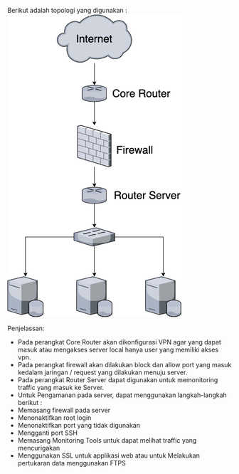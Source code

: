 Berikut adalah topologi yang digunakan :
![Topologi](folder-images-jawaban/05.png)


Penjelassan:
- Pada perangkat Core Router akan dikonfigurasi VPN agar yang dapat masuk atau mengakses server local hanya user yang memiliki akses vpn.
- Pada perangkat firewall akan dilakukan block dan allow port yang masuk kedalam jaringan / request yang dilakukan menuju server.
- Pada perangkat Router Server dapat digunakan untuk memonitoring traffic yang masuk ke Server.
- Untuk Pengamanan pada server, dapat menggunakan langkah-langkah berikut :
- Memasang firewall pada server
- Menonaktifkan root login
- Menonaktifkan port yang tidak digunakan
- Mengganti port SSH
- Memasang Monitoring Tools untuk dapat melihat traffic yang mencurigakan
- Menggunakan SSL untuk applikasi web atau untuk Melakukan pertukaran data menggunakan FTPS
